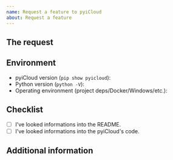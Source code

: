 ```yaml
---
name: Request a feature to pyiCloud
about: Request a feature
---
```

<!-- READ THIS FIRST:
  Make sure you are running the latest version of pyiCloud before requesting a feature: https://github.com/picklepete/pyicloud/releases
-->
## The request
<!-- 
  Describe the request you are wondering here to communicate to the maintainers.
  Tell us what you are trying to do and why you can't now.
-->


## Environment
<!--
  Provide details about the versions you are using, which helps us to find a quicker way to help you.
-->

- pyiCloud version (`pip show pyicloud`): 
- Python version (`python -V`): 
- Operating environment (project deps/Docker/Windows/etc.): 

## Checklist
<!--
  Put an `x` in the boxes that apply.
  You can also fill these out after creating the support request via the UI.
-->

- [ ] I've looked informations into the README.
- [ ] I've looked informations into the pyiCloud's code.

## Additional information

